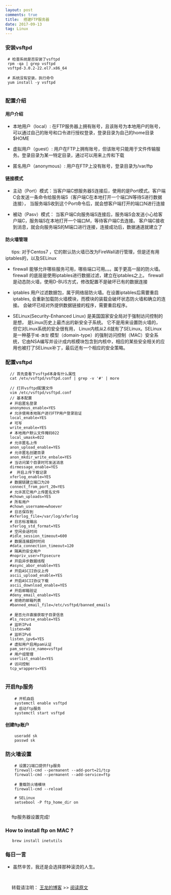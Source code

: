 ```yaml
---
layout: post
comments: true
title:  搭建FTP服务器
date: 2017-09-13
tag: Linux
---
```


###  安装vsftpd
 
```
 # 检查系统是否安装了vsftpd
 rpm -qa | grep vsftpd
 vsftpd-3.0.2-22.el7.x86_64
 
 # 系统没有安装，执行命令
 yum install -y vsftpd
  
```

### 配置介绍

####  用户介绍

* 本地用户（local）: 在FTP服务器上拥有账号，且该账号为本地用户的账号，可以通过自己的账号和口令进行授权登录，登录目录为自己的home目录$HOME

* 虚拟用户（guest）: 用户在FTP上拥有账号，但该账号只能用于文件传输服务。登录目录为某一特定目录，通过可以用来上传和下载

* 匿名用户（anonymous）: 用户在FTP上没有账号，登录目录为/var/ftp 

####  链接模式

* 主动（Port）模式：当客户端C想服务器S连接后，使用的是Port模式。客户端C会发送一条命令给服务端S（客户端C在本地打开一个端口N等待S进行数据连接）， 当服务端S收到这个Port命令后，就会想客户端打开的端口N进行连接

* 被动（Pasv）模式： 当客户端C向服务端S连接后，服务端S会发送小心给客户端C，服务端S在本地打开一个端口M，等待客户端C去连接。  客户端C接收到消息，就会向服务端S的M端口进行连接，连接成功后，数据通道就建立了

####  防火墙管理

&nbsp;&nbsp;&nbsp;&nbsp;
tips: 对于Centos7 ，它的默认防火墙已改为FireWall进行管理，但是还有用iptables的，以及SELinux

* firewall 能够允许哪些服务可用，哪些端口可用。。。属于更高一层的防火墙。firewall 的底层是使用iptables进行数据过滤，建立在iptables之上。
 firewall 是动态防火墙，使用D-BUS方式，修改配置不是破坏已有的数据连接
 
*  iptables 用户过滤数据包，属于网络层防火墙。在设置iptables后需要重启iptables, 会重新加载防火墙模块，而模块的装载会破坏状态防火墙和确立的连接。 会破坏已经对外提供数据链接的程序，需要重启程序。

*  SELinux(Security-Enhanced Linux) 是美国国家安全局对于强制访问控制的是想， 是Linux历史上最杰出的新安全子系统。 它不是用来设置防火墙的， 但它对Linux系统的安全很有用， Linux内核从2.6就有了SELinux。SELinux是一种基于`域-类型` 模型（domain-type）的强制访问控制（MAC）安全系统，它由NSA编写并设计成内核模块包含到内核中，相应的某些安全相关的应用也被打了SELinux补丁，最后还有一个相应的安全策略。

###  配置vsftpd

```
  // 首先查看下vsftpd本身有什么属性
  cat /etv/vsftpd/vsftpd.conf | grep -v '#' | more
   
  // 打开vsftpd配置文件
  vim /etc/vsftpd/vsftpd.conf
  // 基本配置
  # 开启匿名登录
  anonymous_enable=YES
  # 允许使用本地账户进行FTP用户登录验证
  local_enable=YES
  # 可写
  write_enable=YES
  # 本地用户默认文件掩码022
  local_umask=022
  # 允许匿名上传
  anon_upload_enable=YES
  # 允许匿名创建目录
  anon_mkdir_write_enbale=YES
  # 当访问某个目录时可发送消息
  dirmessage_enable=YES
  #  开启上传下载记录
  xferlog_enable=YES
  # 数据链建立端口为20
  connect_from_port_20=YES
  # 允许其它用户上传匿名文件
  #chown_uploads=YES
  # 所有用户
  #chown_username=whoever
  # 日志保存到
  #xferlog_file=/var/log/xferlog
  # 日志标准输出
  xferlog_std_format=YES
  # 空闲会话时间
  #idle_session_timeout=600
  # 数据连接超时时间
  #data_connection_timeout=120
  # 隔离的安全用户
  #nopriv_user=ftpsecure
  # 开启异步数据线程
  #async_abor_enable=YES
  # 开启ASCII协议上传
  ascii_upload_enable=YES
  # 开启ASCII协议下载
  ascii_download_enable=YES
  # 开启邮箱验证
  #deny_email_enable=YES
  # 拒绝的邮箱列表
  #banned_email_file=/etc/vsftpd/banned_emails
  
  # 是否允许直接获取子目录信息
  #ls_recurse_enable=YES
  # 监听IPv4
  listen=NO
  # 监听IPv6
  listen_ipv6=YES
  # 虚拟用户启用pam认证
  pam_service_name=vsftpd
  # 用户组管理
  userlist_enable=YES
  # 访问控制
  tcp_wrappers=YES
  
```  

### 开启ftp服务

```
	# 开机自启
    systemctl enable vsftpd
    # 启动ftp服务
    systemctl start vsftpd
```

####  创建ftp账户

```
	useradd sk
	passwd sk

```


###  防火墙设置

```
	# 设置21端口提供ftp服务
    firewall-cmd --permanent --add-port=21/tcp
    firewall-cmd --permanent --add-service=ftp
    
    # 重载防火墙模块
    firewall-cmd --reload
    
    # SELinux
    setsebool -P ftp_home_dir on
   
```
&nbsp;&nbsp;&nbsp;&nbsp;
ftp服务器设置完成!


### How to install ftp on MAC ?

```
   brew install inetutils
```


### 每日一言

* 虽然辛苦，我还是会选择那种滚烫的人生。

<br>

&nbsp;&nbsp;&nbsp;&nbsp;
转载请注明： [王龙的博客](http://wanglong.org.cn) >> [阅读原文](http://wanglong.org.cn/2017/09/FtpTutorial/)